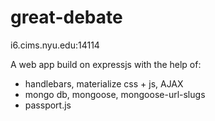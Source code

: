# great-debate
i6.cims.nyu.edu:14114

A web app build on expressjs with the help of:
- handlebars, materialize css + js, AJAX
- mongo db, mongoose, mongoose-url-slugs
- passport.js
